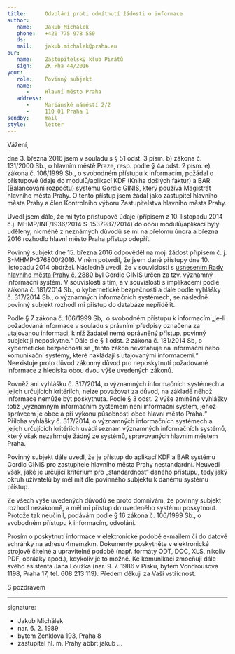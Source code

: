 ```yaml
---
title:      Odvolání proti odmítnutí žádosti o informace
author:
   name:    Jakub Michálek
   phone:   +420 775 978 550
   ds:      
   mail:    jakub.michalek@praha.eu
our:
   name:    Zastupitelský klub Pirátů
   sign:    ZK Pha 44/2016
your:
   role:    Povinný subjekt
   name:    
      -     Hlavní město Praha
   address:
      -     Mariánské náměstí 2/2
      -     110 01 Praha 1
sendby:     mail
style:      letter
---
```


Vážení,

dne 3. března 2016 jsem v souladu s § 51 odst. 3 písm. b) zákona č. 131/2000 Sb., o hlavním městě Praze, resp. podle § 4a odst. 2 písm. e) zákona č. 106/1999 Sb., o svobodném přístupu k informacím, požádal o přístupové údaje do modulů/aplikací KDF (Kniha došlých faktur) a BAR (Balancování rozpočtu) systému Gordic GINIS, který používá Magistrát hlavního města Prahy. O tento přístup jsem žádal jako zastupitel hlavního města Prahy a člen Kontrolního výboru Zastupitelstva hlavního města Prahy.

Uvedl jsem dále, že mi tyto přístupové údaje (přípisem z 10. listopadu 2014 č.j. MHMP/INF/1936/2014 S-1537987/2014) do obou modulů/aplikací byly uděleny, nicméně z neznámých důvodů se mi na přelomu února a března 2016 rozhodlo hlavní město Praha přístup odepřít.

Povinný subjekt dne 15. března 2016 odpověděl na moji žádost přípisem č. j. S-MHMP-376800/2016. V něm potvrdil, že jsem dané přístupy dne 10. listopadu 2014 obdržel. Následně uvedl, že v souvislosti s [usnesením Rady hlavního města Prahy č. 2880](http://zastupitelstvo.praha.eu/ina2014/tedusndetail.aspx?id=262433) byl Gordic GINIS určen za tzv. významný informační systém. V souvislosti s tím, a v souvislosti s implikacemi podle zákona č. 181/2014 Sb., o kybernetické bezpečnosti a dále podle vyhlášky č. 317/2014 Sb., o významných informačních systémech, se následně povinný subjekt rozhodl mi přístup do databáze nepřidělit. 

Podle § 7 zákona č. 106/1999 Sb,. o svobodném přístupu k informacím „je-li požadovaná informace v souladu s právními předpisy označena za utajovanou informaci, k níž žadatel nemá oprávněný přístup, povinný subjekt ji neposkytne.“ Dále dle § 1 odst. 2 zákona č. 181/2014 Sb, o kybernetické bezpečnosti se „tento zákon nevztahuje na informační nebo komunikační systémy, které nakládají s utajovanými informacemi.“ Neexistuje proto důvod zákonný důvod pro neposkytnutí požadované informace z hlediska obou dvou výše uvedených zákonů. 

Rovněž ani vyhlášku č. 317/2014, o významných informačních systémech a jejich určujících kritériích, nelze považovat za důvod, na základě něhož informace nemůže být poskytnuta. Podle § 3 odst. 2 výše zmíněné vyhlášky totiž „významným informačním systémem není informační systém, jehož správcem je obec a při výkonu působnosti obce hlavní město Praha.“ Příloha vyhlášky č. 317/2014, o významných informačních systémech a jejich určujících kritériích uvádí seznam významných informačních systémů, který však nezahrnuje žádný ze systémů, spravovaných hlavním městem Praha.

Povinný subjekt dále uvedl, že je přístup do aplikací KDF a BAR systému Gordic GINIS pro zastupitele hlavního města Prahy nestandardní. Neuvedl však, jaké je určující kritérium pro „standardnost“ daného přístupu, tedy jaký okruh uživatelů by měl mít dle povinného subjektu k danému systému přístup.

Ze všech výše uvedených důvodů se proto domnívám, že povinný subjekt rozhodl nezákonně, a měl mi přístup do uvedeného systému poskytnout. Protože tak neučinil, podávám podle § 16 zákona č. 106/1999 Sb., o svobodném přístupu k informacím, odvolání. 

Prosím o poskytnutí informace v elektronické podobě e-mailem či do datové schránky na adresu 4memzkm. Dokumenty poskytněte v elektronické strojově čitelné a upravitelné podobě (např. formáty ODT, DOC, XLS, nikoliv PDF, obrázky apod.), kdykoliv je to možné. Ke komunikaci zmocňuji dále svého asistenta Jana Loužka (nar. 9. 7. 1986 v Písku, bytem Vondroušova 1198, Praha 17, tel. 608 213 119). Předem děkuji za Vaši vstřícnost. 


S pozdravem

---
signature: 
  - Jakub Michálek
  - nar. 6. 2. 1989
  - bytem Zenklova 193, Praha 8
  - zastupitel hl. m. Prahy
abbr:       jakub
...

